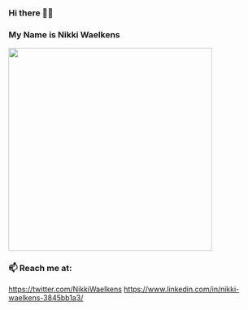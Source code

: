 ### Hi there 👋😀

### My Name is Nikki Waelkens

<img src="https://media.giphy.com/media/citBl9yPwnUOs/giphy.gif" width="400">

### 📫 Reach me at:
https://twitter.com/NikkiWaelkens
https://www.linkedin.com/in/nikki-waelkens-3845bb1a3/
